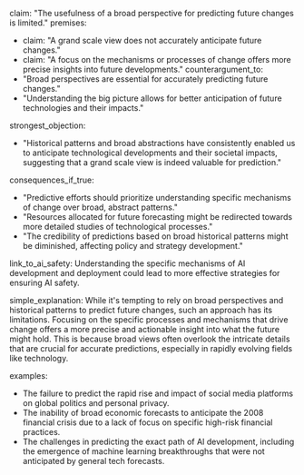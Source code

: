 claim: "The usefulness of a broad perspective for predicting future changes is limited."
premises:
  - claim: "A grand scale view does not accurately anticipate future changes."
  - claim: "A focus on the mechanisms or processes of change offers more precise insights into future developments."
counterargument_to:
  - "Broad perspectives are essential for accurately predicting future changes."
  - "Understanding the big picture allows for better anticipation of future technologies and their impacts."

strongest_objection:
  - "Historical patterns and broad abstractions have consistently enabled us to anticipate technological developments and their societal impacts, suggesting that a grand scale view is indeed valuable for prediction."

consequences_if_true:
  - "Predictive efforts should prioritize understanding specific mechanisms of change over broad, abstract patterns."
  - "Resources allocated for future forecasting might be redirected towards more detailed studies of technological processes."
  - "The credibility of predictions based on broad historical patterns might be diminished, affecting policy and strategy development."

link_to_ai_safety: Understanding the specific mechanisms of AI development and deployment could lead to more effective strategies for ensuring AI safety.

simple_explanation: While it's tempting to rely on broad perspectives and historical patterns to predict future changes, such an approach has its limitations. Focusing on the specific processes and mechanisms that drive change offers a more precise and actionable insight into what the future might hold. This is because broad views often overlook the intricate details that are crucial for accurate predictions, especially in rapidly evolving fields like technology.

examples:
  - The failure to predict the rapid rise and impact of social media platforms on global politics and personal privacy.
  - The inability of broad economic forecasts to anticipate the 2008 financial crisis due to a lack of focus on specific high-risk financial practices.
  - The challenges in predicting the exact path of AI development, including the emergence of machine learning breakthroughs that were not anticipated by general tech forecasts.